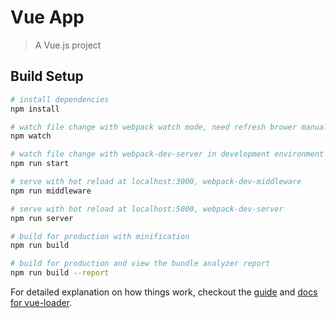 # Vue App

> A Vue.js project

## Build Setup

``` bash
# install dependencies
npm install

# watch file change with webpack watch mode, need refresh brower manually
npm watch

# watch file change with webpack-dev-server in development environment
npm run start

# serve with hot reload at localhost:3000, webpack-dev-middleware
npm run middleware

# serve with hot reload at localhost:5000, webpack-dev-server
npm run server

# build for production with minification
npm run build

# build for production and view the bundle analyzer report
npm run build --report
```

For detailed explanation on how things work, checkout the [guide](http://vuejs-templates.github.io/webpack/) and [docs for vue-loader](http://vuejs.github.io/vue-loader).
